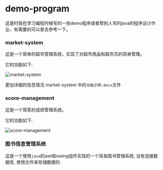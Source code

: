 # demo-program

这是时我在学习编程时候写的一些demo程序或者帮别人写的java的程序设计作业，有需要的可以拿去参考一下。



### market-system

这是一个简单的超市管理系统，实现了对超市商品和超市员的简单管理。

它的功能如下:

![market-system](https://oss.elltor.com/uploads/2020/market-system_1603626326657.png)



更加详细的信息情况 market-system 中的`功能示例.docx`文件




### score-management

这是一个简答的成绩管理系统。

它的功能如下:

![score-management](https://oss.elltor.com/uploads/2020/score-management_1603626326640.png)


### 图书信息管理系统

这是一个使用`java`的awt和swing组件实现的一个简易图书管理系统, 没有连接数据库, 使用文件来存储数据的.



